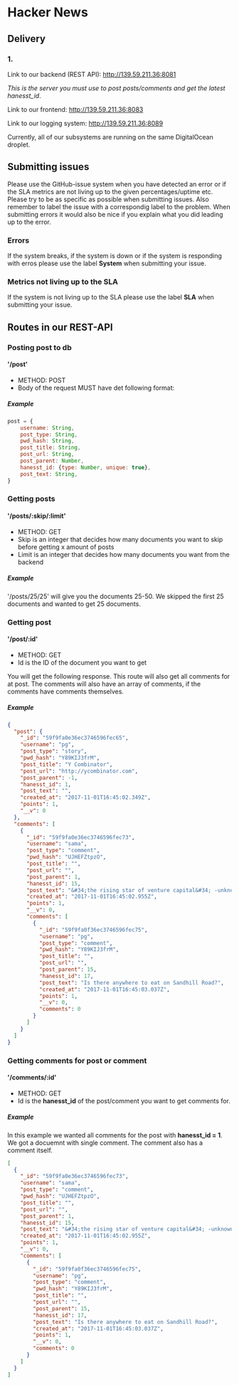 # Hacker News
## Delivery
### 1.

Link to our backend (REST API):
http://139.59.211.36:8081

*This is the server you must use to post posts/comments and get the latest hanesst_id*.

Link to our frontend:
http://139.59.211.36:8083

Link to our logging system:
http://139.59.211.36:8089

Currently, all of our subsystems are running on the same DigitalOcean droplet.

## Submitting issues

Please use the GitHub-issue system when you have detected an error or if the SLA metrics are not living up to the given percentages/uptime etc.
Please try to be as specific as possible when submitting issues. Also remember to label the issue with a correspondig label to the problem. When submitting errors it would also be nice if you explain what you did leading up to the error.

### Errors
If the system breaks, if the system is down or if the system is responding with erros please use the label **System** when submitting your issue.

### Metrics not living up to the SLA
If the system is not living up to the SLA please use the label **SLA** when submitting your issue.

## Routes in our REST-API

### Posting post to db
#### '/post'
- METHOD: POST
- Body of the request MUST have det following format:

##### Example
```js
post = {
    username: String,
    post_type: String,
    pwd_hash: String, 
    post_title: String,
    post_url: String,
    post_parent: Number,
    hanesst_id: {type: Number, unique: true},
    post_text: String,
}
```

### Getting posts
#### '/posts/:skip/:limit'
- METHOD: GET
- Skip is an integer that decides how many documents you want to skip before getting x amount of posts
- Limit is an integer that decides how many documents you want from the backend
##### Example
'/posts/25/25' will give you the documents 25-50. We skipped the first 25 documents and wanted to get 25 documents.

### Getting post
#### '/post/:id'
- METHOD: GET
- Id is the ID of the document you want to get

You will get the following response. This route will also get all comments for at post. The comments will also have an array of comments, if the comments have comments themselves. 
##### Example
```json
{
  "post": {
    "_id": "59f9fa0e36ec3746596fec65",
    "username": "pg",
    "post_type": "story",
    "pwd_hash": "Y89KIJ3frM",
    "post_title": "Y Combinator",
    "post_url": "http://ycombinator.com",
    "post_parent": -1,
    "hanesst_id": 1,
    "post_text": "",
    "created_at": "2017-11-01T16:45:02.349Z",
    "points": 1,
    "__v": 0
  },
  "comments": [
    {
      "_id": "59f9fa0e36ec3746596fec73",
      "username": "sama",
      "post_type": "comment",
      "pwd_hash": "UJHEFZtpzO",
      "post_title": "",
      "post_url": "",
      "post_parent": 1,
      "hanesst_id": 15,
      "post_text": "&#34;the rising star of venture capital&#34; -unknown VC eating lunch on SHR",
      "created_at": "2017-11-01T16:45:02.955Z",
      "points": 1,
      "__v": 0,
      "comments": [
        {
          "_id": "59f9fa0f36ec3746596fec75",
          "username": "pg",
          "post_type": "comment",
          "pwd_hash": "Y89KIJ3frM",
          "post_title": "",
          "post_url": "",
          "post_parent": 15,
          "hanesst_id": 17,
          "post_text": "Is there anywhere to eat on Sandhill Road?",
          "created_at": "2017-11-01T16:45:03.037Z",
          "points": 1,
          "__v": 0,
          "comments": 0
        }
      ]
    }
  ]
}
```

### Getting comments for post or comment
#### '/comments/:id'
- METHOD: GET
- Id is the **hanesst_id** of the post/comment you want to get comments for.

##### Example
In this example we wanted all comments for the post with **hanesst_id = 1**. We got a docuemnt with single comment. The comment also has a comment itself.

```json
[
  {
    "_id": "59f9fa0e36ec3746596fec73",
    "username": "sama",
    "post_type": "comment",
    "pwd_hash": "UJHEFZtpzO",
    "post_title": "",
    "post_url": "",
    "post_parent": 1,
    "hanesst_id": 15,
    "post_text": "&#34;the rising star of venture capital&#34; -unknown VC eating lunch on SHR",
    "created_at": "2017-11-01T16:45:02.955Z",
    "points": 1,
    "__v": 0,
    "comments": [
      {
        "_id": "59f9fa0f36ec3746596fec75",
        "username": "pg",
        "post_type": "comment",
        "pwd_hash": "Y89KIJ3frM",
        "post_title": "",
        "post_url": "",
        "post_parent": 15,
        "hanesst_id": 17,
        "post_text": "Is there anywhere to eat on Sandhill Road?",
        "created_at": "2017-11-01T16:45:03.037Z",
        "points": 1,
        "__v": 0,
        "comments": 0
      }
    ]
  }
]
```
